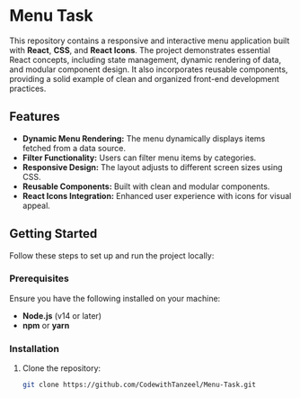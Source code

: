 # Menu Task

This repository contains a responsive and interactive menu application built with **React**, **CSS**, and **React Icons**. The project demonstrates essential React concepts, including state management, dynamic rendering of data, and modular component design. It also incorporates reusable components, providing a solid example of clean and organized front-end development practices.

## Features

- **Dynamic Menu Rendering:** The menu dynamically displays items fetched from a data source.
- **Filter Functionality:** Users can filter menu items by categories.
- **Responsive Design:** The layout adjusts to different screen sizes using CSS.
- **Reusable Components:** Built with clean and modular components.
- **React Icons Integration:** Enhanced user experience with icons for visual appeal.

## Getting Started

Follow these steps to set up and run the project locally:

### Prerequisites

Ensure you have the following installed on your machine:
- **Node.js** (v14 or later)
- **npm** or **yarn**

### Installation

1. Clone the repository:
   ```bash
   git clone https://github.com/CodewithTanzeel/Menu-Task.git

